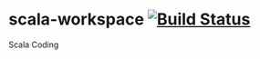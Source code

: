 # scala-workspace [![Build Status](https://travis-ci.org/spolnik/scala-workspace.svg?branch=master)](https://travis-ci.org/spolnik/scala-workspace)
Scala Coding
